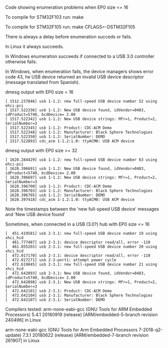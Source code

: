 Code showing enumeration problems when EP0 size <= 16

To compile for STM32F103 run: make

To compile for STM32F105 run: make CFLAGS=-DSTM32F105

There is always a delay before enumeration succeds or fails.

In Linux it always succeeds.

In Windows enumeration succeeds if connected to a USB 3.0 controller otherwise fails.


In Windows, when enumeration fails, the device managers shows error code 43, he USB device returned an invalid USB device descriptor (message translated from Spanish).


dmesg output with EP0 size = 16
```
[ 1512.237846] usb 1-1.2: new full-speed USB device number 52 using ehci-pci
[ 1517.522336] usb 1-1.2: New USB device found, idVendor=0483, idProduct=5740, bcdDevice= 2.00
[ 1517.522342] usb 1-1.2: New USB device strings: Mfr=1, Product=2, SerialNumber=3
[ 1517.522345] usb 1-1.2: Product: CDC-ACM Demo
[ 1517.522348] usb 1-1.2: Manufacturer: Black Sphere Technologies
[ 1517.522350] usb 1-1.2: SerialNumber: DEMO
[ 1517.522893] cdc_acm 1-1.2:1.0: ttyACM0: USB ACM device
```

dmesg output with EP0 size >= 32
```
[ 1628.284429] usb 1-1.2: new full-speed USB device number 63 using ehci-pci
[ 1628.396691] usb 1-1.2: New USB device found, idVendor=0483, idProduct=5740, bcdDevice= 2.00
[ 1628.396697] usb 1-1.2: New USB device strings: Mfr=1, Product=2, SerialNumber=3
[ 1628.396700] usb 1-1.2: Product: CDC-ACM Demo
[ 1628.396703] usb 1-1.2: Manufacturer: Black Sphere Technologies
[ 1628.396705] usb 1-1.2: SerialNumber: DEMO
[ 1628.397418] cdc_acm 1-1.2:1.0: ttyACM0: USB ACM device
```

Note the timestamps between the 'new full-speed USB device' messages and 'New USB device found'

Sometimes, when connected in a USB (3.0?) hub with EP0 size <= 16
```
[  451.419581] usb 2-3.1: new full-speed USB device number 19 using xhci_hcd
[  461.777487] usb 2-3.1: device descriptor read/all, error -110
[  461.855265] usb 2-3.1: new full-speed USB device number 20 using xhci_hcd
[  472.017170] usb 2-3.1: device descriptor read/all, error -110
[  472.017271] usb 2-3-port1: attempt power cycle
[  472.619045] usb 2-3.1: new full-speed USB device number 21 using xhci_hcd
[  472.642093] usb 2-3.1: New USB device found, idVendor=0483, idProduct=5740, bcdDevice= 2.00
[  472.642098] usb 2-3.1: New USB device strings: Mfr=1, Product=2, SerialNumber=3
[  472.642101] usb 2-3.1: Product: CDC-ACM Demo
[  472.642104] usb 2-3.1: Manufacturer: Black Sphere Technologies
[  472.642107] usb 2-3.1: SerialNumber: DEMO
```

Compilers tested:
arm-none-eabi-gcc (GNU Tools for ARM Embedded Processors) 5.4.1 20160919 (release) [ARM/embedded-5-branch revision 240496] in Linux

arm-none-eabi-gcc (GNU Tools for Arm Embedded Processors 7-2018-q2-update) 7.3.1 20180622 (release) [ARM/embedded-7-branch revision 261907] in Linux

